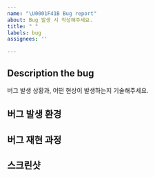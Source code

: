 ```yaml
---
name: "\U0001F41B Bug report"
about: Bug 발생 시 작성해주세요.
title: " "
labels: bug
assignees: ''

---
```


## Description the bug
버그 발생 상황과, 어떤 현상이 발생하는지 기술해주세요.

## 버그 발생 환경

## 버그 재현 과정

## 스크린샷
